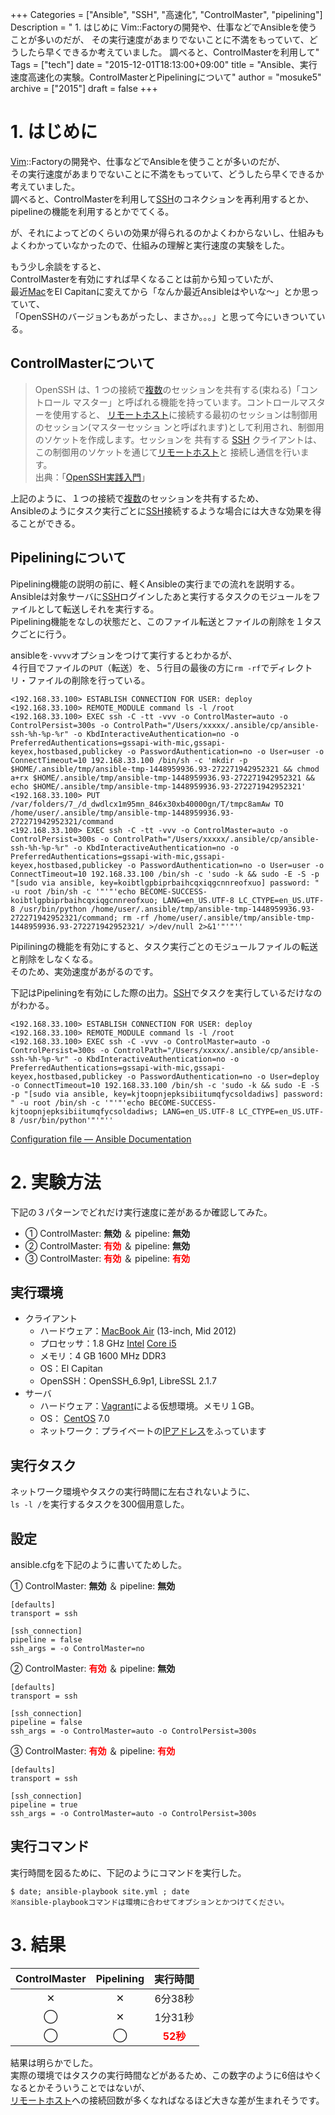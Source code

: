 +++
Categories = ["Ansible", "SSH", "高速化", "ControlMaster", "pipelining"]
Description = " 1. はじめに  Vim::Factoryの開発や、仕事などでAnsibleを使うことが多いのだが、 その実行速度があまりでないことに不満をもっていて、どうしたら早くできるか考えていました。 調べると、ControlMasterを利用して"
Tags = ["tech"]
date = "2015-12-01T18:13:00+09:00"
title = "Ansible、実行速度高速化の実験。ControlMasterとPipeliningについて"
author = "mosuke5"
archive = ["2015"]
draft = false
+++

<body>
<h1>1. はじめに</h1>

<p><a class="keyword" href="http://d.hatena.ne.jp/keyword/Vim">Vim</a>::Factoryの開発や、仕事などでAnsibleを使うことが多いのだが、<br>
その実行速度があまりでないことに不満をもっていて、どうしたら早くできるか考えていました。<br>
調べると、ControlMasterを利用して<a class="keyword" href="http://d.hatena.ne.jp/keyword/SSH">SSH</a>のコネクションを再利用するとか、pipelineの機能を利用するとかでてくる。</p>

<p>が、それによってどのくらいの効果が得られるのかよくわからないし、仕組みもよくわかっていなかったので、仕組みの理解と実行速度の実験をした。</p>

<p>もう少し余談をすると、<br>
ControlMasterを有効にすれば早くなることは前から知っていたが、<br>
最近<a class="keyword" href="http://d.hatena.ne.jp/keyword/Mac">Mac</a>をEl Capitanに変えてから「なんか最近Ansibleはやいな〜」とか思っていて、<br>
「OpenSSHのバージョンもあがったし、まさか。。。」と思って今にいきついている。</p>

<h2>ControlMasterについて</h2>

<blockquote><p>OpenSSH は、1 つの接続で<a class="keyword" href="http://d.hatena.ne.jp/keyword/%CA%A3%BF%F4">複数</a>のセッションを共有する(束ねる)「コントロール マスター」と呼ばれる機能を持っています。コントロールマスターを使用すると、 <a class="keyword" href="http://d.hatena.ne.jp/keyword/%A5%EA%A5%E2%A1%BC%A5%C8%A5%DB%A5%B9%A5%C8">リモートホスト</a>に接続する最初のセッションは制御用のセッション(マスターセッショ ンと呼ばれます)として利用され、制御用のソケットを作成します。セッションを 共有する <a class="keyword" href="http://d.hatena.ne.jp/keyword/SSH">SSH</a> クライアントは、この制御用のソケットを通じて<a class="keyword" href="http://d.hatena.ne.jp/keyword/%A5%EA%A5%E2%A1%BC%A5%C8%A5%DB%A5%B9%A5%C8">リモートホスト</a>と 接続し通信を行います。<br>
出典：「<a href="http://www.amazon.co.jp/OpenSSH-%E5%AE%9F%E8%B7%B5-Software-Design-plus/dp/4774168076">OpenSSH実践入門</a>」</p></blockquote>

<p>上記のように、１つの接続で<a class="keyword" href="http://d.hatena.ne.jp/keyword/%CA%A3%BF%F4">複数</a>のセッションを共有するため、<br>
Ansibleのようにタスク実行ごとに<a class="keyword" href="http://d.hatena.ne.jp/keyword/SSH">SSH</a>接続するような場合には大きな効果を得ることができる。</p>

<h2>Pipeliningについて</h2>

<p>Pipelining機能の説明の前に、軽くAnsibleの実行までの流れを説明する。<br>
Ansibleは対象サーバに<a class="keyword" href="http://d.hatena.ne.jp/keyword/SSH">SSH</a>ログインしたあと実行するタスクのモジュールをファイルとして転送しそれを実行する。<br>
Pipelining機能をなしの状態だと、このファイル転送とファイルの削除を１タスクごとに行う。</p>

<p>ansibleを<code>-vvvv</code>オプションをつけて実行するとわかるが、<br>
４行目でファイルの<code>PUT</code>（転送）を、５行目の最後の方に<code>rm -rf</code>でディレクトリ・ファイルの削除を行っている。</p>

```
<192.168.33.100> ESTABLISH CONNECTION FOR USER: deploy
<192.168.33.100> REMOTE_MODULE command ls -l /root
<192.168.33.100> EXEC ssh -C -tt -vvv -o ControlMaster=auto -o ControlPersist=300s -o ControlPath="/Users/xxxxx/.ansible/cp/ansible-ssh-%h-%p-%r" -o KbdInteractiveAuthentication=no -o PreferredAuthentications=gssapi-with-mic,gssapi-keyex,hostbased,publickey -o PasswordAuthentication=no -o User=user -o ConnectTimeout=10 192.168.33.100 /bin/sh -c 'mkdir -p $HOME/.ansible/tmp/ansible-tmp-1448959936.93-272271942952321 && chmod a+rx $HOME/.ansible/tmp/ansible-tmp-1448959936.93-272271942952321 && echo $HOME/.ansible/tmp/ansible-tmp-1448959936.93-272271942952321'
<192.168.33.100> PUT /var/folders/7_/d_dwdlcx1m95mn_846x30xb40000gn/T/tmpc8amAw TO /home/user/.ansible/tmp/ansible-tmp-1448959936.93-272271942952321/command
<192.168.33.100> EXEC ssh -C -tt -vvv -o ControlMaster=auto -o ControlPersist=300s -o ControlPath="/Users/xxxxx/.ansible/cp/ansible-ssh-%h-%p-%r" -o KbdInteractiveAuthentication=no -o PreferredAuthentications=gssapi-with-mic,gssapi-keyex,hostbased,publickey -o PasswordAuthentication=no -o User=user -o ConnectTimeout=10 192.168.33.100 /bin/sh -c 'sudo -k && sudo -E -S -p "[sudo via ansible, key=koibtlgpbiprbaihcqxiqgcnnreofxuo] password: " -u root /bin/sh -c '"'"'echo BECOME-SUCCESS-koibtlgpbiprbaihcqxiqgcnnreofxuo; LANG=en_US.UTF-8 LC_CTYPE=en_US.UTF-8 /usr/bin/python /home/user/.ansible/tmp/ansible-tmp-1448959936.93-272271942952321/command; rm -rf /home/user/.ansible/tmp/ansible-tmp-1448959936.93-272271942952321/ >/dev/null 2>&1'"'"'' 
```


<p>Pipiliningの機能を有効にすると、タスク実行ごとのモジュールファイルの転送と削除をしなくなる。<br>
そのため、実効速度があがるのです。</p>

<p>下記はPipeliningを有効にした際の出力。<a class="keyword" href="http://d.hatena.ne.jp/keyword/SSH">SSH</a>でタスクを実行しているだけなのがわかる。</p>

```
<192.168.33.100> ESTABLISH CONNECTION FOR USER: deploy
<192.168.33.100> REMOTE_MODULE command ls -l /root
<192.168.33.100> EXEC ssh -C -vvv -o ControlMaster=auto -o ControlPersist=300s -o ControlPath="/Users/xxxxx/.ansible/cp/ansible-ssh-%h-%p-%r" -o KbdInteractiveAuthentication=no -o PreferredAuthentications=gssapi-with-mic,gssapi-keyex,hostbased,publickey -o PasswordAuthentication=no -o User=deploy -o ConnectTimeout=10 192.168.33.100 /bin/sh -c 'sudo -k && sudo -E -S -p "[sudo via ansible, key=kjtoopnjepksibiitumqfycsoldadiws] password: " -u root /bin/sh -c '"'"'echo BECOME-SUCCESS-kjtoopnjepksibiitumqfycsoldadiws; LANG=en_US.UTF-8 LC_CTYPE=en_US.UTF-8 /usr/bin/python'"'"'' 
```


<p><a href="http://docs.ansible.com/ansible/intro_configuration.html#pipelining">Configuration file — Ansible Documentation</a></p>

<h1>2. 実験方法</h1>

<p>下記の３パターンでどれだけ実行速度に差があるか確認してみた。</p>

<ul>
<li>① ControlMaster: <b>無効</b> ＆ pipeline: <b>無効</b>
</li>
<li>② ControlMaster: <b><span style="color: #ff0000">有効</span></b> ＆ pipeline: <b>無効</b>
</li>
<li>③ ControlMaster: <b><span style="color: #ff0000">有効</span></b> ＆ pipeline: <b><span style="color: #ff0000">有効</span></b>
</li>
</ul>


<h2>実行環境</h2>

<ul>
<li>クライアント

<ul>
<li>ハードウェア：<a class="keyword" href="http://d.hatena.ne.jp/keyword/MacBook%20Air">MacBook Air</a> (13-inch, Mid 2012)</li>
<li>プロセッサ：1.8 GHz <a class="keyword" href="http://d.hatena.ne.jp/keyword/Intel">Intel</a> <a class="keyword" href="http://d.hatena.ne.jp/keyword/Core%20i5">Core i5</a>
</li>
<li>メモリ：4 GB 1600 MHz DDR3</li>
<li>OS：El Capitan</li>
<li>OpenSSH：OpenSSH_6.9p1, LibreSSL 2.1.7</li>
</ul>
</li>
<li>サーバ

<ul>
<li>ハードウェア：<a class="keyword" href="http://d.hatena.ne.jp/keyword/Vagrant">Vagrant</a>による仮想環境。メモリ１GB。</li>
<li>OS： <a class="keyword" href="http://d.hatena.ne.jp/keyword/CentOS">CentOS</a> 7.0</li>
<li>ネットワーク：プライベートの<a class="keyword" href="http://d.hatena.ne.jp/keyword/IP%A5%A2%A5%C9%A5%EC%A5%B9">IPアドレス</a>をふっています</li>
</ul>
</li>
</ul>


<h2>実行タスク</h2>

<p>ネットワーク環境やタスクの実行時間に左右されないように、<br>
<code>ls -l /</code>を実行するタスクを300個用意した。</p>

<h2>設定</h2>

<p>ansible.cfgを下記のように書いてためした。</p>

<p>① ControlMaster: <b>無効</b> ＆ pipeline: <b>無効</b></p>

```
[defaults]
transport = ssh

[ssh_connection]
pipeline = false
ssh_args = -o ControlMaster=no 
```


<p>② ControlMaster: <b><span style="color: #ff0000">有効</span></b> ＆ pipeline: <b>無効</b></p>

```
[defaults]
transport = ssh

[ssh_connection]
pipeline = false
ssh_args = -o ControlMaster=auto -o ControlPersist=300s 
```


<p>③ ControlMaster: <b><span style="color: #ff0000">有効</span></b> ＆ pipeline: <b><span style="color: #ff0000">有効</span></b></p>

```
[defaults]
transport = ssh

[ssh_connection]
pipeline = true
ssh_args = -o ControlMaster=auto -o ControlPersist=300s 
```


<h2>実行コマンド</h2>

<p>実行時間を図るために、下記のようにコマンドを実行した。</p>

```
$ date; ansible-playbook site.yml ; date
※ansible-playbookコマンドは環境に合わせてオプションとかつけてください。 
```


<h1>3. 結果</h1>

<table>
<thead>
<tr>
<th style="text-align:center;"> ControlMaster </th>
<th style="text-align:center;"> Pipelining </th>
<th style="text-align:center;"> 実行時間 </th>
</tr>
</thead>
<tbody>
<tr>
<td style="text-align:center;"> ✕       </td>
<td style="text-align:center;">        ✕ </td>
<td style="text-align:center;">     6分38秒    </td>
</tr>
<tr>
<td style="text-align:center;"> ◯       </td>
<td style="text-align:center;">        ✕</td>
<td style="text-align:center;">     1分31秒   </td>
</tr>
<tr>
<td style="text-align:center;"> ◯       </td>
<td style="text-align:center;">        ◯</td>
<td style="text-align:center;">     <span style="color: #ff0000"><b>52秒</b></span>   </td>
</tr>
</tbody>
</table>


<p>結果は明らかでした。<br>
実際の環境ではタスクの実行時間などがあるため、この数字のように6倍はやくなるとかそういうことではないが、<br>
<a class="keyword" href="http://d.hatena.ne.jp/keyword/%A5%EA%A5%E2%A1%BC%A5%C8%A5%DB%A5%B9%A5%C8">リモートホスト</a>への接続回数が多くなればなるほど大きな差が生まれそうです。</p>
</body>
